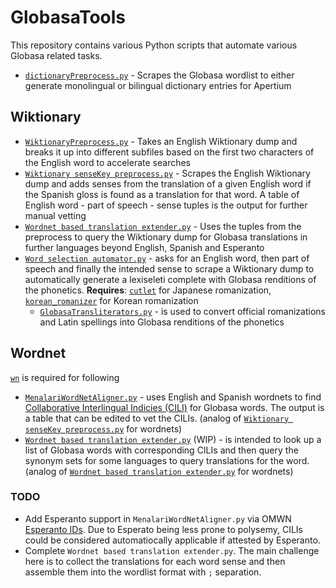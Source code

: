 # GlobasaTools

This repository contains various Python scripts that automate various Globasa related tasks.

- [`dictionaryPreprocess.py`](dictionaryPreprocess.py) - Scrapes the Globasa wordlist to either generate monolingual or bilingual dictionary entries for Apertium
## Wiktionary
- [`WiktionaryPreprocess.py`](WiktionaryPreprocess.py) - Takes an English Wiktionary dump and breaks it up into different subfiles based on the first two characters of the English word to accelerate searches
- [`Wiktionary senseKey preprocess.py`](Wiktionary%20senseKey%20preprocess.py) - Scrapes the English Wiktionary dump and adds senses from the translation of a given English word if the Spanish gloss is found as a translation for that word. A table of English word - part of speech - sense tuples is the output for further manual vetting
- [`Wordnet based translation extender.py`](Wordnet%20based%20translation%20extender.py) - Uses the tuples from the preprocess to query the Wiktionary dump for Globasa translations in further languages beyond English, Spanish and Esperanto
- [`Word selection automator.py`](Word%20selection%20automator.py) - asks for an English word, then part of speech and finally the intended sense to scrape a Wiktionary dump to automatically generate a lexiseleti complete with Globasa renditions of the phonetics. **Requires**: [`cutlet`](https://github.com/polm/cutlet) for Japanese romanization, [`korean_romanizer`](https://github.com/osori/korean-romanizer) for Korean romanization
  - [`GlobasaTransliterators.py`](GlobasaTransliterators.py) - is used to convert official romanizations and Latin spellings into Globasa renditions of the phonetics

## Wordnet
[`wn`](https://github.com/goodmami/wn) is required for following
- [`MenalariWordNetAligner.py`](MenalariWordNetAligner.py) - uses English and Spanish wordnets to find [Collaborative Interlingual Indicies (CILI)](https://compling.upol.cz/omw/ili) for Globasa words. The output is a table that can be edited to vet the CILIs. (analog of [`Wiktionary senseKey preprocess.py`](Wiktionary%20senseKey%20preprocess.py) for wordnets)
- [`Wordnet based translation extender.py`](Wordnet%20based%20translation%20extender.py) (WIP) - is intended to look up a list of Globasa words with corresponding CILIs and then query the synonym sets for some languages to query translations for the word. (analog of [`Wordnet based translation extender.py`](Wordnet%20based%20translation%20extender.py) for wordnets)

### TODO
- Add Esperanto support in `MenalariWordNetAligner.py` via OMWN [Esperanto IDs](https://github.com/omwn/omw-data/blob/main/wns/wikt/wn-wikt-epo.tab). Due to Esperato being less prone to polysemy, CILIs could be considered automatiocally applicable if attested by Esperanto.
- Complete `Wordnet based translation extender.py`. The main challenge here is to collect the translations for each word sense and then assemble them into the wordlist format with `;` separation.
